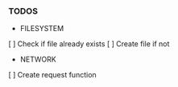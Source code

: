 ### TODOS ###

* FILESYSTEM

[ ] Check if file already exists
[ ] Create file if not

* NETWORK

[ ] Create request function
